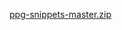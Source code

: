 [ppg-snippets-master.zip](https://github.com/fredjeeeeuh/fredjeeeeuh/files/8668397/ppg-snippets-master.zip)
